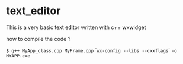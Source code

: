# text_editor
This is a very basic text editor written with c++ wxwidget

how to compile the code ?

`$ g++ MyApp_class.cpp MyFrame.cpp` \``wx-config --libs --cxxflags`\` `-o MYAPP.exe`
